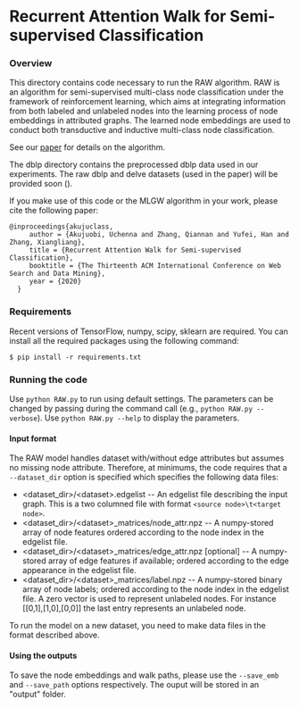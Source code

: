 # Recurrent Attention Walk for Semi-supervised Classification

### Overview

This directory contains code necessary to run the RAW algorithm.
RAW is an algorithm for semi-supervised multi-class node classification under the framework of reinforcement learning, which aims at integrating information from both labeled and unlabeled nodes into the learning process of node embeddings in attributed graphs. The learned node
embeddings are used to conduct both transductive and inductive multi-class node classification.

See our [paper](https://arxiv.org/pdf/1910.10266.pdf) for details on the algorithm.

The dblp directory contains the preprocessed dblp data used in our experiments.
The raw dblp and delve datasets (used in the paper) will be provided soon ().

If you make use of this code or the MLGW algorithm in your work, please cite the following paper:

	@inproceedings{akujuclass,
	     author = {Akujuobi, Uchenna and Zhang, Qiannan and Yufei, Han and Zhang, Xiangliang},
	     title = {Recurrent Attention Walk for Semi-supervised Classification},
	     booktitle = {The Thirteenth ACM International Conference on Web Search and Data Mining},
	     year = {2020}
	  }

### Requirements

Recent versions of TensorFlow, numpy, scipy, sklearn are required. You can install all the required packages using the following command:

	$ pip install -r requirements.txt


### Running the code

Use `python RAW.py` to run using default settings. The parameters can be changed by passing during the command call (e.g., `python RAW.py --verbose`). Use `python RAW.py --help` to display the parameters.

#### Input format
The RAW model handles dataset with/without edge attributes but assumes no missing node attribute. Therefore, at minimums, the code requires that a `--dataset_dir` option is specified which specifies the following data files:

* <dataset_dir>/\<dataset>.edgelist -- An edgelist file describing the input graph. This is a two columned file with format `<source node>\t<target node>`.
* <dataset_dir>/\<dataset>_matrices/node_attr.npz -- A numpy-stored array of node features ordered according to the node index in the edgelist file.
* <dataset_dir>/\<dataset>_matrices/edge_attr.npz [optional] -- A numpy-stored array of edge features if available; ordered according to the edge appearance in the edgelist file.
* <dataset_dir>/\<dataset>_matrices/label.npz -- A numpy-stored binary array of node labels; ordered according to the node index in the edgelist file. A zero vector is used to represent unlabeled nodes. For instance [[0,1],[1,0],[0,0]] the last entry represents an unlabeled node.

To run the model on a new dataset, you need to make data files in the format described above.

#### Using the outputs

To save the node embeddings and walk paths, please use the `--save_emb` and `--save_path` options respectively. The ouput will be stored in an "output" folder.


